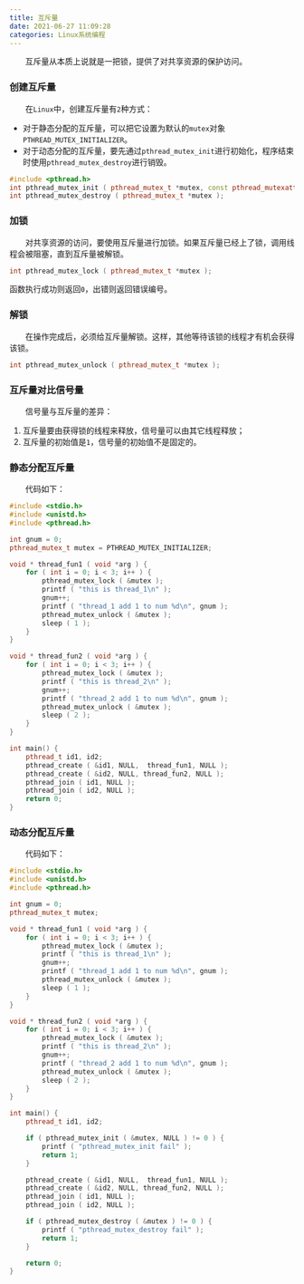 ```yaml
---
title: 互斥量
date: 2021-06-27 11:09:28
categories: Linux系统编程
---
```

&emsp;&emsp;互斥量从本质上说就是一把锁，提供了对共享资源的保护访问。<!--more-->

### 创建互斥量

&emsp;&emsp;在`Linux`中，创建互斥量有`2`种方式：

- 对于静态分配的互斥量，可以把它设置为默认的`mutex`对象`PTHREAD_MUTEX_INITIALIZER`。
- 对于动态分配的互斥量，要先通过`pthread_mutex_init`进行初始化，程序结束时使用`pthread_mutex_destroy`进行销毁。

``` cpp
#include <pthread.h>
int pthread_mutex_init ( pthread_mutex_t *mutex, const pthread_mutexattr_t *attr );
int pthread_mutex_destroy ( pthread_mutex_t *mutex );
```

### 加锁

&emsp;&emsp;对共享资源的访问，要使用互斥量进行加锁。如果互斥量已经上了锁，调用线程会被阻塞，直到互斥量被解锁。

``` cpp
int pthread_mutex_lock ( pthread_mutex_t *mutex );
```

函数执行成功则返回`0`，出错则返回错误编号。

### 解锁

&emsp;&emsp;在操作完成后，必须给互斥量解锁。这样，其他等待该锁的线程才有机会获得该锁。

``` cpp
int pthread_mutex_unlock ( pthread_mutex_t *mutex );
```

### 互斥量对比信号量

&emsp;&emsp;信号量与互斥量的差异：

1. 互斥量要由获得锁的线程来释放，信号量可以由其它线程释放；
2. 互斥量的初始值是`1`，信号量的初始值不是固定的。

### 静态分配互斥量

&emsp;&emsp;代码如下：

``` cpp
#include <stdio.h>
#include <unistd.h>
#include <pthread.h>

int gnum = 0;
pthread_mutex_t mutex = PTHREAD_MUTEX_INITIALIZER;

void * thread_fun1 ( void *arg ) {
    for ( int i = 0; i < 3; i++ ) {
        pthread_mutex_lock ( &mutex );
        printf ( "this is thread_1\n" );
        gnum++;
        printf ( "thread_1 add 1 to num %d\n", gnum );
        pthread_mutex_unlock ( &mutex );
        sleep ( 1 );
    }
}

void * thread_fun2 ( void *arg ) {
    for ( int i = 0; i < 3; i++ ) {
        pthread_mutex_lock ( &mutex );
        printf ( "this is thread_2\n" );
        gnum++;
        printf ( "thread_2 add 1 to num %d\n", gnum );
        pthread_mutex_unlock ( &mutex );
        sleep ( 2 );
    }
}

int main() {
    pthread_t id1, id2;
    pthread_create ( &id1, NULL,  thread_fun1, NULL );
    pthread_create ( &id2, NULL, thread_fun2, NULL );
    pthread_join ( id1, NULL );
    pthread_join ( id2, NULL );
    return 0;
}
```

### 动态分配互斥量

&emsp;&emsp;代码如下：

``` cpp
#include <stdio.h>
#include <unistd.h>
#include <pthread.h>

int gnum = 0;
pthread_mutex_t mutex;

void * thread_fun1 ( void *arg ) {
    for ( int i = 0; i < 3; i++ ) {
        pthread_mutex_lock ( &mutex );
        printf ( "this is thread_1\n" );
        gnum++;
        printf ( "thread_1 add 1 to num %d\n", gnum );
        pthread_mutex_unlock ( &mutex );
        sleep ( 1 );
    }
}

void * thread_fun2 ( void *arg ) {
    for ( int i = 0; i < 3; i++ ) {
        pthread_mutex_lock ( &mutex );
        printf ( "this is thread_2\n" );
        gnum++;
        printf ( "thread_2 add 1 to num %d\n", gnum );
        pthread_mutex_unlock ( &mutex );
        sleep ( 2 );
    }
}

int main() {
    pthread_t id1, id2;

    if ( pthread_mutex_init ( &mutex, NULL ) != 0 ) {
        printf ( "pthread_mutex_init fail" );
        return 1;
    }

    pthread_create ( &id1, NULL,  thread_fun1, NULL );
    pthread_create ( &id2, NULL, thread_fun2, NULL );
    pthread_join ( id1, NULL );
    pthread_join ( id2, NULL );

    if ( pthread_mutex_destroy ( &mutex ) != 0 ) {
        printf ( "pthread_mutex_destroy fail" );
        return 1;
    }

    return 0;
}
```